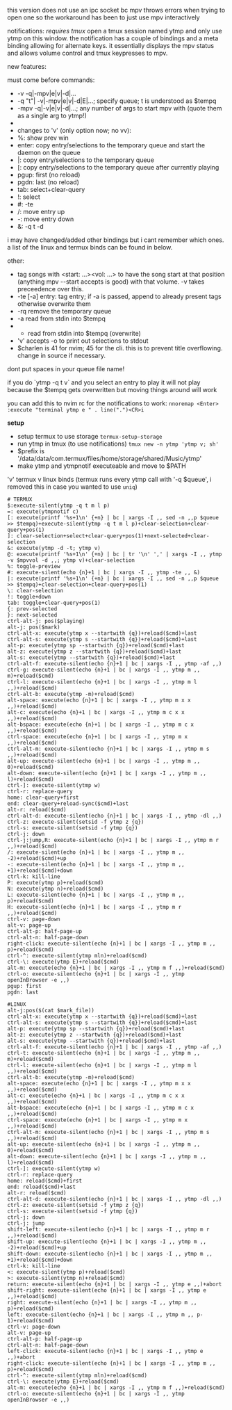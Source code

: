 this version does not use an ipc socket bc mpv throws errors when trying to open one so the workaround has been to just use mpv interactively

notifications: *requires tmux* open a tmux session named ytmp and only use ytmp on this window. the notification has a couple of bindings and a meta binding allowing for alternate keys. it essentially displays the mpv status and allows volume control and tmux keypresses to mpv. 

new features:

must come before commands:
 - -v <mpv-volume> -q|-mpv|e|v|-d|...
 - -q "t"|<file> -v|-mpv|e|v|-d|E|...; specify queue; t is understood as $tempq
 - -mpv <mpvargs> -q|-v|e|v|-d|...; any number of args to start mpv with (quote them as a single arg to ytmp!)
 - 
 - changes to 'v' (only option now; no vv):
 - %: show prev win
 - enter: copy entry/selections to the temporary queue and start the daemon on the queue
 - |: copy entry/selections to the temporary queue
 - [: copy entry/selections to the temporary queue after currently playing
 - pgup: first (no reload)
 - pgdn: last (no reload)
 - tab: select+clear-query
 - !: select
 - #: -te
 - /: move entry up
 - -: move entry down
 - &: -q t -d

i may have changed/added other bindings but i cant remember which ones. a list of the linux and termux binds can be found in below.

other:
 - tag songs with <start: ...><vol: ...> to have the song start at that position (anything mpv --start accepts is good) with that volume. -v takes preceedence over this.
 - -te [-a] entry: tag entry; if -a is passed, append to already present tags otherwise overwrite them
 - -rq remove the temporary queue
 - -a read from stdin into \$tempq
 - - read from stdin into \$tempq (overwrite)
 - 'v' accepts -o to print out selections to stdout
 - \$charlen is 41 for nvim; 45 for the cli. this is to prevent title overflowing. change in source if necessary.

dont put spaces in your queue file name!

if you do \`ytmp -q t v\` and you select an entry to play it will not play because the $tempq gets overwritten but moving things around will work

you can add this to nvim rc for the notifications to work:
`nnoremap <Enter> :execute "terminal ytmp e " . line(".")<CR>i`

**setup**
- setup termux to use storage `termux-setup-storage`
- run ytmp in tmux (to use notifications) `tmux new -n ytmp 'ytmp v; sh'`
- $prefix is '/data/data/com.termux/files/home/storage/shared/Music/ytmp'
- make ytmp and ytmpnotif executeable and move to $PATH

'v' termux v linux binds (termux runs every ytmp call with '-q $queue', i removed this in case you wanted to use `uniq`)
```
# TERMUX
$:execute-silent(ytmp -q t m l p)
=: execute(ytmpnotif c)
[: execute(printf '%s+1\n' {+n} | bc | xargs -I ,, sed -n ,,p $queue >> $tempq)+execute-silent(ytmp -q t m l p)+clear-selection+clear-query+pos(1)
]: clear-selection+select+clear-query+pos(1)+next-selected+clear-selection
&: execute(ytmp -d -t; ytmp v)
@: execute(printf '%s+1\n' {+n} | bc | tr '\n' ',' | xargs -I ,, ytmp -v $mpvvol -d ,,; ytmp v)+clear-selection
%: toggle-preview
#: execute-silent(echo {n}+1 | bc | xargs -I ,, ytmp -te ,, &)
|: execute(printf '%s+1\n' {+n} | bc | xargs -I ,, sed -n ,,p $queue >> $tempq)+clear-selection+clear-query+pos(1)
\: clear-selection
!: toggle+down
tab: toggle+clear-query+pos(1)
{: prev-selected
}: next-selected
ctrl-alt-j: pos($playing)
alt-j: pos($mark)
ctrl-alt-x: execute(ytmp x --startwith {q})+reload($cmd)+last
ctrl-alt-s: execute(ytmp s --startwith {q})+reload($cmd)+last
alt-p: execute(ytmp sp --startwith {q})+reload($cmd)+last
alt-z: execute(ytmp z --startwith {q})+reload($cmd)+last
alt-s: execute(ytmp --startwith {q})+reload($cmd)+last
ctrl-alt-f: execute-silent(echo {n}+1 | bc | xargs -I ,, ytmp -af ,,)
ctrl-g: execute-silent(echo {n}+1 | bc | xargs -I ,, ytmp m ,, m)+reload($cmd)
ctrl-l: execute-silent(echo {n}+1 | bc | xargs -I ,, ytmp m l ,,)+reload($cmd)
ctrl-alt-b: execute(ytmp -m)+reload($cmd)
alt-space: execute(echo {n}+1 | bc | xargs -I ,, ytmp m x x ,,)+reload($cmd)
alt-c: execute(echo {n}+1 | bc | xargs -I ,, ytmp m c x x ,,)+reload($cmd)
alt-bspace: execute(echo {n}+1 | bc | xargs -I ,, ytmp m c x ,,)+reload($cmd)
ctrl-space: execute(echo {n}+1 | bc | xargs -I ,, ytmp m x ,,)+reload($cmd)
ctrl-alt-m: execute-silent(echo {n}+1 | bc | xargs -I ,, ytmp m s ,,)+reload($cmd)
alt-up: execute-silent(echo {n}+1 | bc | xargs -I ,, ytmp m ,, 0)+reload($cmd)
alt-down: execute-silent(echo {n}+1 | bc | xargs -I ,, ytmp m ,, l)+reload($cmd)
ctrl-]: execute-silent(ytmp w)
ctrl-r: replace-query
home: clear-query+first
end: clear-query+reload-sync($cmd)+last
alt-r: reload($cmd)
ctrl-alt-d: execute-silent(echo {n}+1 | bc | xargs -I ,, ytmp -dl ,,)
ctrl-z: execute-silent(setsid -f ytmp z {q})
ctrl-s: execute-silent(setsid -f ytmp {q})
ctrl-j: down
ctrl-j:jump,R: execute-silent(echo {n}+1 | bc | xargs -I ,, ytmp m r ,,)+reload($cmd)
/: execute-silent(echo {n}+1 | bc | xargs -I ,, ytmp m ,, -2)+reload($cmd)+up
-: execute-silent(echo {n}+1 | bc | xargs -I ,, ytmp m ,, +1)+reload($cmd)+down
ctrl-k: kill-line
P: execute(ytmp p)+reload($cmd)
N: execute(ytmp n)+reload($cmd)
L: execute-silent(echo {n}+1 | bc | xargs -I ,, ytmp m ,, p)+reload($cmd)
H: execute-silent(echo {n}+1 | bc | xargs -I ,, ytmp m r ,,)+reload($cmd)
ctrl-v: page-down
alt-v: page-up
ctrl-alt-p: half-page-up
ctrl-alt-n: half-page-down
right-click: execute-silent(echo {n}+1 | bc | xargs -I ,, ytmp m ,, p)+reload($cmd)
ctrl-^: execute-silent(ytmp mln)+reload($cmd)
ctrl-\: execute(ytmp E)+reload($cmd)
alt-m: execute(echo {n}+1 | bc | xargs -I ,, ytmp m f ,,)+reload($cmd)
ctrl-o: execute-silent(echo {n}+1 | bc | xargs -I ,, ytmp openInBrowser -e ,,)
pgup: first
pgdn: last

#LINUX
alt-j:pos($(cat $mark_file))
ctrl-alt-x: execute(ytmp x --startwith {q})+reload($cmd)+last
ctrl-alt-s: execute(ytmp s --startwith {q})+reload($cmd)+last
alt-p: execute(ytmp sp --startwith {q})+reload($cmd)+last
alt-z: execute(ytmp z --startwith {q})+reload($cmd)+last
alt-s: execute(ytmp --startwith {q})+reload($cmd)+last
ctrl-alt-f: execute-silent(echo {n}+1 | bc | xargs -I ,, ytmp -af ,,)
ctrl-t: execute-silent(echo {n}+1 | bc | xargs -I ,, ytmp m ,, m)+reload($cmd)
ctrl-l: execute-silent(echo {n}+1 | bc | xargs -I ,, ytmp m l ,,)+reload($cmd)
ctrl-alt-b: execute(ytmp -m)+reload($cmd)
alt-space: execute(echo {n}+1 | bc | xargs -I ,, ytmp m x x ,,)+reload($cmd)
alt-c: execute(echo {n}+1 | bc | xargs -I ,, ytmp m c x x ,,)+reload($cmd)
alt-bspace: execute(echo {n}+1 | bc | xargs -I ,, ytmp m c x ,,)+reload($cmd)
ctrl-space: execute(echo {n}+1 | bc | xargs -I ,, ytmp m x ,,)+reload($cmd)
ctrl-alt-m: execute-silent(echo {n}+1 | bc | xargs -I ,, ytmp m s ,,)+reload($cmd)
alt-up: execute-silent(echo {n}+1 | bc | xargs -I ,, ytmp m ,, 0)+reload($cmd)
alt-down: execute-silent(echo {n}+1 | bc | xargs -I ,, ytmp m ,, l)+reload($cmd)
ctrl-]: execute-silent(ytmp w)
ctrl-r: replace-query
home: reload($cmd)+first
end: reload($cmd)+last
alt-r: reload($cmd)
ctrl-alt-d: execute-silent(echo {n}+1 | bc | xargs -I ,, ytmp -dl ,,)
ctrl-z: execute-silent(setsid -f ytmp z {q})
ctrl-s: execute-silent(setsid -f ytmp {q})
ctrl-j: down
ctrl-j: jump
shift-left: execute-silent(echo {n}+1 | bc | xargs -I ,, ytmp m r ,,)+reload($cmd)
shift-up: execute-silent(echo {n}+1 | bc | xargs -I ,, ytmp m ,, -2)+reload($cmd)+up
shift-down: execute-silent(echo {n}+1 | bc | xargs -I ,, ytmp m ,, +1)+reload($cmd)+down
ctrl-k: kill-line
<: execute-silent(ytmp p)+reload($cmd)
>: execute-silent(ytmp n)+reload($cmd)
return: execute-silent(echo {n}+1 | bc | xargs -I ,, ytmp e ,,)+abort
shift-right: execute-silent(echo {n}+1 | bc | xargs -I ,, ytmp e ,,)+reload($cmd)
right: execute-silent(echo {n}+1 | bc | xargs -I ,, ytmp m ,, p)+reload($cmd)
left: execute-silent(echo {n}+1 | bc | xargs -I ,, ytmp m ,, p-1)+reload($cmd)
ctrl-v: page-down
alt-v: page-up
ctrl-alt-p: half-page-up
ctrl-alt-n: half-page-down
left-click: execute-silent(echo {n}+1 | bc | xargs -I ,, ytmp e ,,)+abort
right-click: execute-silent(echo {n}+1 | bc | xargs -I ,, ytmp m ,, p)+reload($cmd)
ctrl-^: execute-silent(ytmp mln)+reload($cmd)
ctrl-\: execute(ytmp E)+reload($cmd)
alt-m: execute(echo {n}+1 | bc | xargs -I ,, ytmp m f ,,)+reload($cmd)
ctrl-o: execute-silent(echo {n}+1 | bc | xargs -I ,, ytmp openInBrowser -e ,,)
```

